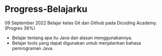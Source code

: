  Progress-Belajarku
==
09 September 2022
Belajar kelas Git dan Github pada Dicoding Academy. (Progres 36%)
- Belajar tentang apa itu Java dan alasan menggunakannya.
- Belajar tools yang dapat digunakan untuk menjalankan bahasa pemrograman Java.
